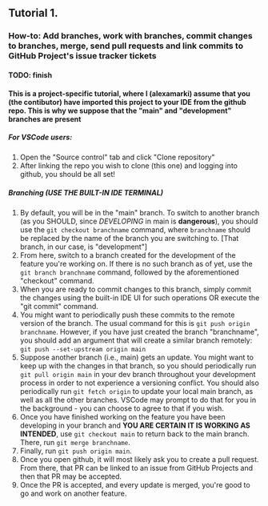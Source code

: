 ## Tutorial 1.
### How-to: Add branches, work with branches, commit changes to branches, merge, send pull requests and link commits to GitHub Project's issue tracker tickets

#### TODO: finish
#### This is a project-specific tutorial, where I (alexamarki) assume that you (the contibutor) have imported this project to your IDE from the github repo. This is why we suppose that the "main" and "development" branches are present
##### For VSCode users:
1. Open the "Source control" tab and click "Clone repository"
2. After linking the repo you wish to clone (this one) and logging into github, you should be all set!
##### Branching (USE THE BUILT-IN IDE TERMINAL)
1. By default, you will be in the "main" branch. To switch to another branch (as you SHOULD, since _DEVELOPING_ in main is **dangerous**), you should use the ```git checkout branchname``` command, where ```branchname``` should be replaced by the name of the branch you are switching to. [That branch, in our case, is "development"]
2. From here, switch to a branch created for the development of the feature you're working on. If there is no such branch as of yet, use the ```git branch branchname``` command, followed by the aforementioned "checkout" command.
3. When you are ready to commit changes to this branch, simply commit the changes using the built-in IDE UI for such operations OR execute the "git commit" command.
4. You might want to periodically push these commits to the remote version of the branch. The usual command for this is ```git push origin branchname```. However, if you have just created the branch "branchname", you should add an argument that will create a similar branch remotely: ```git push --set-upstream origin main```
5. Suppose another branch (i.e., main) gets an update. You might want to keep up with the changes in that branch, so you should periodically run ```git pull origin main``` in your dev branch throughout your development process in order to not experience a versioning conflict. You should also periodically run ```git fetch origin``` to update your local main branch, as well as all the other branches. VSCode may prompt to do that for you in the background - you can choose to agree to that if you wish.
6. Once you have finished working on the feature you have been developing in your branch and **YOU ARE CERTAIN IT IS WORKING AS INTENDED**, use ```git checkout main``` to return back to the main branch. There, run ```git merge branchname```.
7. Finally, run ```git push origin main```.
8. Once you open github, it will most likely ask you to create a pull request. From there, that PR can be linked to an issue from GitHub Projects and then that PR may be accepted.
9. Once the PR is accepted, and every update is merged, you're good to go and work on another feature.